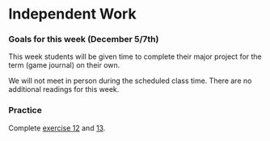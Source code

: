 # Independent Work

### Goals for this week (December 5/7th)

This week students will be given time to complete their major project for the term (game journal) on their own.&#x20;

We will not meet in person during the scheduled class time. There are no additional readings for this week.&#x20;

### Practice

Complete [exercise 12](../course-info/assignments/12.-game-journal-gameworld.md) and [13](../course-info/assignments/13.-game-journal-strategy-and-behaviours.md).&#x20;



